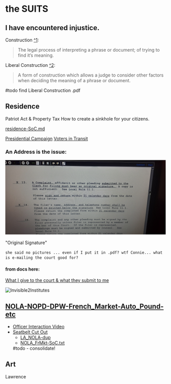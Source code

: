 # the SUITS
## I have encountered injustice.

Construction [^1][1]:
> The legal process of interpreting a phrase or document; of trying to find it’s meaning.

Liberal Construction [^2][2]:
> A form of construction which allows a judge to consider other factors when deciding the meaning of a phrase or document.

#todo find Liberal Construction .pdf

## Residence
Patriot Act & Property Tax
How to create a sinkhole for your citizens.

[residence-SoC.md](Complaints/Residence/statementOfClaim.md)

[Presidential Campaign](actions/pages/theSuits/Complaints/Presidential_Campaign/README.md)
[Voters in Transit](actions/pages/theSuits/Complaints/transient_voter/noVotes.md#barred-from-voting)


### An Address is the issue:
![whatAddress?](./Complaints/Residence/_assets/LAED-tributes_n_contacts/20201104_165059.jpg)

"Original Signature"
```
she said no pictures ... even if I put it in .pdf? wtf Connie... what is e-mailing the court good for?
```

#### from docs here:  
[What I give to the court & what they submit to me](Complaints/Residence/_assets/LAED-tributes_n_contacts)

![Invisible2Institutes]()

## [NOLA-NOPD-DPW-French_Market-Auto_Pound-etc](Complaints/LA/NewOrleans/Complaint_NOLA.md)
 - [Officer Interaction Video](https://bittube.tv/post/347572af-c526-423c-8c69-f1ffd7aaf11a)
 - [Seatbelt Cut Out](https://bittube.tv/post/6c199aae-5103-4d0e-881e-20c95080812d)
   - [LA_NOLA-dup](./Complaints/LA/NewOrleans/FrMkt/duplicates_q-mark/LA_NOLA.md) 
   - [NOLA_FrMkt-SoC.txt](./Complaints/LA/NewOrleans/FrMkt/statementOfClaim.txt) 
   <!-- #todo find .md --> 
   #todo - consolidate!

## Art
Lawrence



  [1]: http://www.duhaime.org/LegalDictionary/C/Construction.aspx
  [2]: http://www.duhaime.org/LegalDictionary/L/LiberalConstruction.aspx
